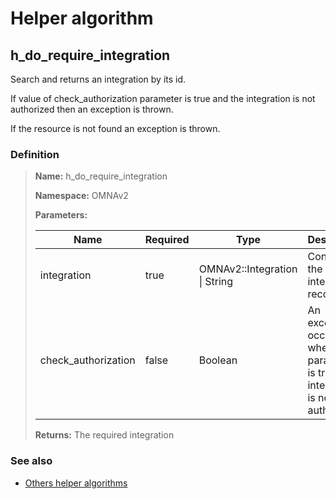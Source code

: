 # Helper algorithm

## h_do_require_integration

Search and returns an integration by its id.

If value of check_authorization parameter is true and the integration is not authorized then 
an exception is thrown.

If the resource is not found an exception is thrown.
    
### Definition

> **Name:** h_do_require_integration
> 
> **Namespace:** OMNAv2
>
> **Parameters:**
> 
> | Name | Required | Type | Description |
> | ---- | -------- | ---- | ----------- |
> | integration | true | OMNAv2::Integration \| String | Contains the integration record o id |
> | check_authorization | false | Boolean | An exception occurs when this parameter is true and integration is not authorized |
>
> **Returns:** The required integration

### See also
* [Others helper algorithms](overview?id=h_do_require_integration)